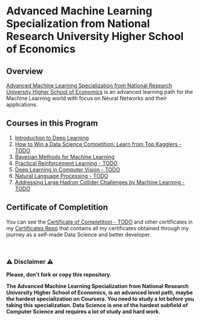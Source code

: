 # Advanced Machine Learning Specialization from National Research University Higher School of Economics

## Overview
[Advanced Machine Learning Specialization from National Research University Higher School of Economics](https://www.coursera.org/specializations/aml) is an advanced learning path for the Machine Learning world with focus on Neural Networks and their applications.


## Courses in this Program

1) [Introduction to Deep Learning](https://github.com/AlessandroCorradini/National-Research-University-Higher-School-of-Economics-Advanced-Machine-Learning-Specialization/tree/master/01%20-%20Introduction%20to%20Deep%20Learning) 
2) [How to Win a Data Science Competition: Learn from Top Kagglers - TODO](https://github.com/AlessandroCorradini/National-Research-University-Higher-School-of-Economics-Advanced-Machine-Learning-Specialization/tree/master/02%20-%20How%20to%20Win%20a%20Data%20Science%20Competition%20-%20Learn%20from%20Top%20Kagglers)
3) [Bayesian Methods for Machine Learning](https://github.com/AlessandroCorradini/National-Research-University-Higher-School-of-Economics-Advanced-Machine-Learning-Specialization/tree/master/03%20-%20Bayesian%20Methods%20for%20Machine%20Learning)
4) [Practical Reinforcement Learning - TODO](https://github.com/AlessandroCorradini/National-Research-University-Higher-School-of-Economics-Advanced-Machine-Learning-Specialization/tree/master/04%20-%20Practical%20Reinforcement%20Learning)
5) [Deep Learning in Computer Vision - TODO](https://github.com/AlessandroCorradini/National-Research-University-Higher-School-of-Economics-Advanced-Machine-Learning-Specialization/tree/master/05%20-%20Deep%20Learning%20in%20Computer%20Vision)
6) [Natural Language Processing - TODO](https://github.com/AlessandroCorradini/National-Research-University-Higher-School-of-Economics-Advanced-Machine-Learning-Specialization/tree/master/06%20-%20Natural%20Language%20Processing)
7) [Addressing Large Hadron Collider Challenges by Machine Learning - TODO](https://github.com/AlessandroCorradini/National-Research-University-Higher-School-of-Economics-Advanced-Machine-Learning-Specialization/tree/master/07%20-%20Addressing%20Large%20Hadron%20Collider%20Challenges%20by%20Machine%20Learning)

## Certificate of Completition
You can see the [Certificate of Completition - TODO](#TODO) and other certificates in my [Certificates Repo](https://github.com/AlessandroCorradini/Certificates) that contains all my certificates obtained through my journey as a self-made Data Science and better developer.

<br/>

### ⚠️ Disclaimer ⚠️
**Please, don't fork or copy this repository.**

**The Advanced Machine Learning Specialization from National Research University Higher School of Economics, is an advanced level path, maybe the hardest specialization on Coursera. You need to study a lot before you taking this specialization. Data Science is one of the hardest subfield of Computer Science and requires a lot of study and hard work.**
